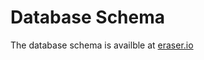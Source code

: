 # Database Schema

The database schema is availble at [eraser.io](https://app.eraser.io/workspace/tHRjsydZaku5AFGMDhPK?origin=share&elements=sHug06k3hWbuxS1tV8TP0g)
